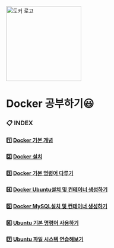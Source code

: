 <img width="202" alt="도커 로고" src="https://user-images.githubusercontent.com/55985789/80305893-c979d500-87fa-11ea-86a5-2932033b42f0.png">     

# Docker 공부하기:smiley:

### :clipboard: INDEX

#### :one: [Docker 기본 개념](https://github.com/JeongJae-yun/Docker_experience/blob/master/Docker.md)            
         
#### :two: [Docker 설치](https://github.com/JeongJae-yun/Docker_experience/blob/master/Setting.md)

#### :three: [Docker 기본 명령어 다루기](https://github.com/JeongJae-yun/Docker_experience/blob/master/StartDocker.md)

#### :four: [Docker Ubuntu설치 및 컨테이너 생성하기](https://github.com/JeongJae-yun/Docker_experience/blob/master/CreateUbuntu_Container.md)

#### :five: [Docker MySQL설치 및 컨테이너 생성하기](https://github.com/JeongJae-yun/Docker_experience/blob/master/CreateMySQL_container.md)

#### :six: [Ubuntu 기본 명령어 사용하기](https://github.com/JeongJae-yun/Docker_experience/blob/master/Ubuntu_1.md)

#### :seven: [Ubuntu 파일 시스템 연습해보기](https://github.com/JeongJae-yun/Docker_experience/blob/master/Practice1.md)


